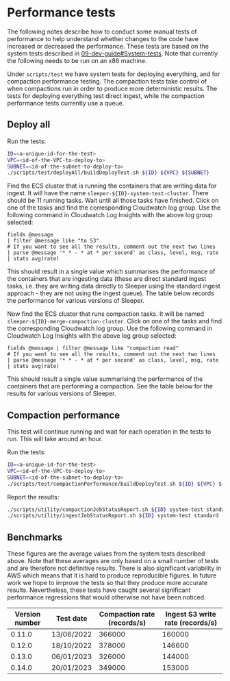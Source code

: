 Performance tests
=================

The following notes describe how to conduct some manual tests of performance to help understand whether changes to the
code have increased or decreased the performance. These tests are based on the system tests described in
[09-dev-guide#System-tests](09-dev-guide.md#System-tests). Note that currently the following needs to be run on
an x86 machine.

Under `scripts/test` we have system tests for deploying everything, and for compaction performance testing. The
compaction tests take control of when compactions run in order to produce more deterministic results. The tests for
deploying everything test direct ingest, while the compaction performance tests currently use a queue.

## Deploy all

Run the tests:

```bash
ID=<a-unique-id-for-the-test>
VPC=<id-of-the-VPC-to-deploy-to>
SUBNET=<id-of-the-subnet-to-deploy-to>
./scripts/test/deployAll/buildDeployTest.sh ${ID} ${VPC} ${SUBNET}
```

Find the ECS cluster that is running the containers that are writing data for ingest. It will have the name
`sleeper-${ID}-system-test-cluster`. There should be 11 running tasks. Wait until all those tasks have finished.
Click on one of the tasks and find the corresponding Cloudwatch log group. Use the following command in
Cloudwatch Log Insights with the above log group selected:

```
fields @message 
| filter @message like "to S3"
# If you want to see all the results, comment out the next two lines
| parse @message '* * - * at * per second' as class, level, msg, rate
| stats avg(rate)
```

This should result in a single value which summarises the performance of the containers that are ingesting data
(these are direct standard ingest tasks, i.e. they are writing data directly to Sleeper using the standard ingest
approach - they are not using the ingest queue). The table below records the performance for various versions of
Sleeper.

Now find the ECS cluster that runs compaction tasks. It will be named `sleeper-${ID}-merge-compaction-cluster`.
Click on one of the tasks and find the corresponding Cloudwatch log group. Use the following command in Cloudwatch
Log Insights with the above log group selected:

```
fields @message | filter @message like "compaction read"
# If you want to see all the results, comment out the next two lines
| parse @message '* * - * at * per second' as class, level, msg, rate
| stats avg(rate)
```

This should result a single value summarising the performance of the containers that are performing a compaction. See
the table below for the results for various versions of Sleeper.

## Compaction performance

This test will continue running and wait for each operation in the tests to run. This will take around an hour.

Run the tests:

```bash
ID=<a-unique-id-for-the-test>
VPC=<id-of-the-VPC-to-deploy-to>
SUBNET=<id-of-the-subnet-to-deploy-to>
./scripts/test/compactionPerformance/buildDeployTest.sh ${ID} ${VPC} ${SUBNET}
```

Report the results:

```bash
./scripts/utility/compactionJobStatusReport.sh ${ID} system-test standard -a
./scripts/utility/ingestJobStatusReport.sh ${ID} system-test standard -a
```

## Benchmarks

These figures are the average values from the system tests described above. Note that these averages are only based on
a small number of tests and are therefore not definitive results. There is also significant variability in AWS which
means that it is hard to produce reproducible figures. In future work we hope to improve the tests so that they produce
more accurate results. Nevertheless, these tests have caught several significant performance regressions that would
otherwise not have been noticed.

| Version number | Test date  | Compaction rate (records/s) | Ingest S3 write rate (records/s)
|----------------|------------|-----------------------------|---------------------------------
| 0.11.0         | 13/06/2022 | 366000                      | 160000
| 0.12.0         | 18/10/2022 | 378000                      | 146600
| 0.13.0         | 06/01/2023 | 326000                      | 144000
| 0.14.0         | 20/01/2023 | 349000                      | 153000
